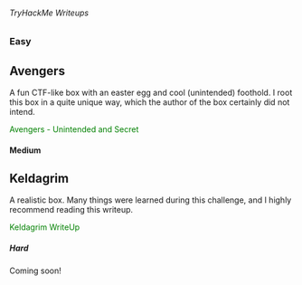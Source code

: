 ###### TryHackMe Writeups

### Easy


## Avengers

A fun CTF-like box with an easter egg and cool (unintended) foothold. I root this box in a quite unique way, which the author of the box certainly did not intend.

<style>
a:link {
  color: green;
  background-color: transparent;
  text-decoration: none;
}
a:visited {
  color: pink;
  background-color: transparent;
  text-decoration: none;
}
a:hover {
  color: red;
  background-color: transparent;
  text-decoration: underline;
}
a:active {
  color: yellow;
  background-color: transparent;
  text-decoration: underline;
}
</style>
<a href="https://0xd4y.github.io/Writeups/TryHackMe/Avengers%20Writeup%20-%20Unintended%20and%20Secret%20.pdf">Avengers - Unintended and Secret</a>



#### Medium


## Keldagrim

A realistic box. Many things were learned during this challenge, and I highly recommend reading this writeup.

<a href="https://0xd4y.github.io/Writeups/TryHackMe/Keldagrim%20Writeup.pdf">Keldagrim WriteUp</a>

##### Hard

Coming soon!

